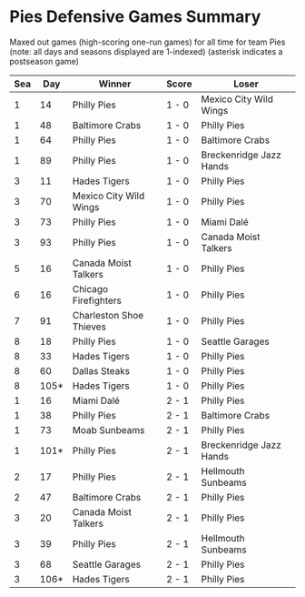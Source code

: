 # Pies Defensive Games Summary



Maxed out games (high-scoring one-run games) for all time for team Pies (note: all days and seasons displayed are 1-indexed) (asterisk indicates a postseason game)


| Sea | Day | Winner | Score | Loser | 
| ------ |------ |------ |------ |------ |
| 1 | 14 | Philly Pies | 1 - 0 | Mexico City Wild Wings | 
| 1 | 48 | Baltimore Crabs | 1 - 0 | Philly Pies | 
| 1 | 64 | Philly Pies | 1 - 0 | Baltimore Crabs | 
| 1 | 89 | Philly Pies | 1 - 0 | Breckenridge Jazz Hands | 
| 3 | 11 | Hades Tigers | 1 - 0 | Philly Pies | 
| 3 | 70 | Mexico City Wild Wings | 1 - 0 | Philly Pies | 
| 3 | 73 | Philly Pies | 1 - 0 | Miami Dalé | 
| 3 | 93 | Philly Pies | 1 - 0 | Canada Moist Talkers | 
| 5 | 16 | Canada Moist Talkers | 1 - 0 | Philly Pies | 
| 6 | 16 | Chicago Firefighters | 1 - 0 | Philly Pies | 
| 7 | 91 | Charleston Shoe Thieves | 1 - 0 | Philly Pies | 
| 8 | 18 | Philly Pies | 1 - 0 | Seattle Garages | 
| 8 | 33 | Hades Tigers | 1 - 0 | Philly Pies | 
| 8 | 60 | Dallas Steaks | 1 - 0 | Philly Pies | 
| 8 | 105* | Hades Tigers | 1 - 0 | Philly Pies | 
| 1 | 16 | Miami Dalé | 2 - 1 | Philly Pies | 
| 1 | 38 | Philly Pies | 2 - 1 | Baltimore Crabs | 
| 1 | 73 | Moab Sunbeams | 2 - 1 | Philly Pies | 
| 1 | 101* | Philly Pies | 2 - 1 | Breckenridge Jazz Hands | 
| 2 | 17 | Philly Pies | 2 - 1 | Hellmouth Sunbeams | 
| 2 | 47 | Baltimore Crabs | 2 - 1 | Philly Pies | 
| 3 | 20 | Canada Moist Talkers | 2 - 1 | Philly Pies | 
| 3 | 39 | Philly Pies | 2 - 1 | Hellmouth Sunbeams | 
| 3 | 68 | Seattle Garages | 2 - 1 | Philly Pies | 
| 3 | 106* | Hades Tigers | 2 - 1 | Philly Pies | 


